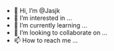 - 👋 Hi, I’m @Jasjk
- 👀 I’m interested in ...
- 🌱 I’m currently learning ...
- 💞️ I’m looking to collaborate on ...
- 📫 How to reach me ...

<!---
Jasjk/Jasjk is a ✨ special ✨ repository because its `README.md` (this file) appears on your GitHub profile.
You can click the Preview link to take a look at your changes.
--->
